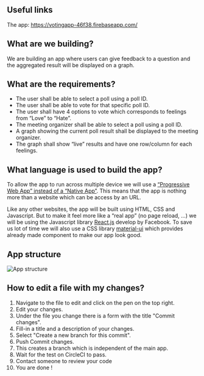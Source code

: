 ## Useful links
The app: https://votingapp-46f38.firebaseapp.com/

## What are we building?
We are building an app where users can give feedback to a question and the aggregated result will be displayed on a graph.  

## What are the requirements?
* The user shall be able to select a poll using a poll ID. 
* The user shall be able to vote for that specific poll ID.
* The user shall have 4 options to vote which corresponds to feelings from “Love” to “Hate”.
* The meeting organizer shall be able to select a poll using a poll ID.
* A graph showing the current poll result shall be displayed to the meeting organizer.
* The graph shall show “live” results and have one row/column for each feelings.

## What language is used to build the app?
To allow the app to run across multiple device we will use a [“Progressive Web App” instead of a “Native App”](https://medium.com/one-more-thing-studio/native-react-native-or-pwa-what-should-i-choose-e63f18732b5e). 
This means that the app is nothing more than a website which can be access by an URL.

Like any other websites, the app will be built using HTML, CSS and Javascript. 
But to make it feel more like a “real app” (no page reload, …) we will be using the Javascript library [React.js](https://reactjs.org/) develop by Facebook.
To save us lot of time we will also use a CSS library [material-ui](https://material-ui.com/) which provides already made component to make our app look good.


## App structure
![App structure](https://preview.ibb.co/crrz2f/live-voting.jpg)

## How to edit a file with my changes?

1. Navigate to the file to edit and click on the pen on the top right.
2. Edit your changes. 
3. Under the file you change there is a form with the title "Commit changes". 
4. Fill-in a title and a description of your changes. 
5. Select "Create a new branch for this commit".
6. Push Commit changes.
7. This creates a branch which is independent of the main app.
8. Wait for the test on CircleCI to pass.
9. Contact someone to review your code
10. You are done !
